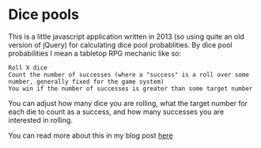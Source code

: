 # Dice pools
This is a little javascript application written in 2013 (so using quite an old version of jQuery) for calculating dice pool probablities. By dice pool probabilities I mean a tabletop RPG mechanic like so:

    Roll X dice
    Count the number of successes (where a "success" is a roll over some number, generally fixed for the game system)
    You win if the number of successes is greater than some target number

You can adjust how many dice you are rolling, what the target number for each die to count as a success, and how many successes you are interested in rolling.

You can read more about this in my blog post [here](https://weaving-stories.blogspot.com/2013/05/dice-pools-probabilities.html)
